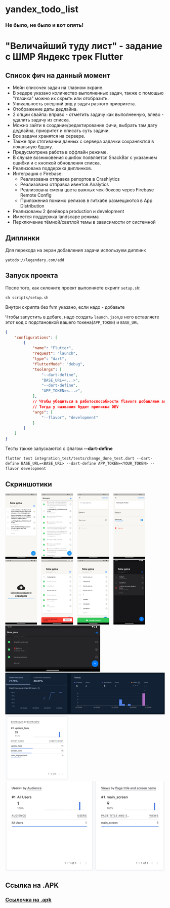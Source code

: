 # yandex_todo_list
### Не было, не было и вот опять!
# "Величайший туду лист" - задание с ШМР Яндекс трек Flutter

## Список фич на данный момент
- Мейн списочек задач на главном экране.
- В хедере указано количество выполненных задач, также с помощью "глазика" можно их скрыть или отобразить.
- Уникальность внешний вид у задач разного приоритета.
- Отображение даты дедлайна.
- 2 опции свайпа: вправо - отметить задачу как выполненную, влево - удалить задачу из списка.
- Можно зайти в создание/редактирование фичи, выбрать там дату дедлайна, приоритет и описать суть задачи.
- Все задачи хранятся на сервере.
- Также при стягивании данных с сервера задачки сохраняются в локальную бдшку.
- Предусмотрена работа в оффлайн режиме.
- В случае возниковения ошибок появляется SnackBar с указанием ошибки и с кнопкой обновления списка.
- Реализована поддержка диплинков.
- Интеграция с Firebase:
  - Реализована отправка репортов в Crashlytics
  - Реализована отправка ивентов Analytics
  - Реализована смена цвета важных чек-боксов через Firebase Remote Config
  - Приложения помимо релизов в гитхабе размещаются в App Distribution
- Реализованы 2 флейвора production и development
- Имеется поддержка landscape режима
- Перключение тёмной/светлой темы в зависимости от системной


## Диплинки
Для перехода на экран добавления задачи используем диплинк
```
yatodo://legendary.com/add
```


## Запуск проекта
После того, как склоните проект выполняете скрипт `setup.sh`:
```
sh scripts/setup.sh
```
Внутри скрипта без fvm указано, если надо - добавьте


Чтобы запустить в дебаге, надо создать `launch.json`,в него вставляете этот код с подстановкой вашего токена(`APP_TOKEN`) и `BASE_URL`
```json
{
    "configurations": [
        {
            "name": "Flutter",
            "request": "launch",
            "type": "dart",
            "flutterMode": "debug",
            "toolArgs": [
                "--dart-define",
                "BASE_URL=<...>",
                "--dart-define",
                "APP_TOKEN=<...>",
            ],
            // Чтобы убедиться в работоспособности flavors добавляем args.
            // Тогда у названия будет приписка DEV
            "args": [
                "--flavor", "development"
            ]
        }
    ]
}
```
Тесты также запускаются с флагом **--dart-define**
```
flutter test integration_test/tests/change_done_test.dart --dart-define BASE_URL=<BASE_URL> --dart-define APP_TOKEN=<YOUR_TOKEN> --flavor development
```

## Скриншотики

<div  style=" justify-content: center;">
    <img src="assets/screenshots/screenshot1.png" alt="Screenshot 1" style="width: 100px; margin-right: 10px;">
    <img src="assets/screenshots/screenshot2.png" alt="Screenshot 2" style="width: 100px; margin-right: 10px;">
    <img src="assets/screenshots/screenshot3.png" alt="Screenshot 3" style="width: 100px; margin-right: 10px;">
    <img src="assets/screenshots/screenshot4.png" alt="Screenshot 4" style="width: 100px; margin-right: 10px;">
    <img src="assets/screenshots/screenshot5.png" alt="Screenshot 5" style="width: 100px; margin-right: 10px;">
    <img src="assets/screenshots/screenshot6.png" alt="Screenshot 6" style="width: 100px; margin-right: 10px;">
    <img src="assets/screenshots/screenshot7.png" alt="Screenshot 7" style="width: 100px; margin-right: 10px;">
    <img src="assets/screenshots/screenshot11.png" alt="dark_theme" style="width: 100px; margin-right: 10px;">
    <img src="assets/screenshots/screenshot12.png" alt="landscape_mode" style="width: 300px; margin-right: 10px;">
    <img src="assets/screenshots/screenshot8.png" alt="Screenshot 8" margin-right: 10px;">
    <img src="assets/screenshots/screenshot9.png" alt="Screenshot 9" style="width: 200px; margin-right: 10px;">
    <img src="assets/screenshots/screenshot10.png" alt="Screenshot 10" margin-right: 10px;">

</div>

## Ссылка на .APK
### [Ссылочка на .apk](https://github.com/IBKnight/yandex_todo_list/releases/tag/v1.0.18)
